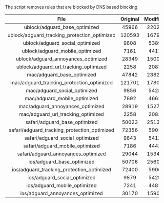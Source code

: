 The script removes rules that are blocked by DNS based blocking.


| File | Original | Modified |
|:----:|:-----:|:-----:|
| ublock/adguard_base_optimized | 45966 | 22028 |
| ublock/adguard_tracking_protection_optimized | 120593 | 16790 |
| ublock/adguard_social_optimized | 9808 | 5389 |
| ublock/adguard_mobile_optimized | 7161 | 4417 |
| ublock/adguard_annoyances_optimized | 28349 | 15003 |
| ublock/adguard_url_tracking_optimized | 2258 | 2083 |
| mac/adguard_base_optimized | 47842 | 23822 |
| mac/adguard_tracking_protection_optimized | 121701 | 17801 |
| mac/adguard_social_optimized | 9856 | 5428 |
| mac/adguard_mobile_optimized | 7892 | 4662 |
| mac/adguard_annoyances_optimized | 28919 | 15275 |
| mac/adguard_url_tracking_optimized | 2258 | 2083 |
| safari/adguard_base_optimized | 50023 | 25137 |
| safari/adguard_tracking_protection_optimized | 72356 | 5901 |
| safari/adguard_social_optimized | 9843 | 5412 |
| safari/adguard_mobile_optimized | 7186 | 4442 |
| safari/adguard_annoyances_optimized | 29044 | 15349 |
| ios/adguard_base_optimized | 50706 | 25602 |
| ios/adguard_tracking_protection_optimized | 72400 | 5906 |
| ios/adguard_social_optimized | 9879 | 5429 |
| ios/adguard_mobile_optimized | 7241 | 4481 |
| ios/adguard_annoyances_optimized | 30170 | 15908 |